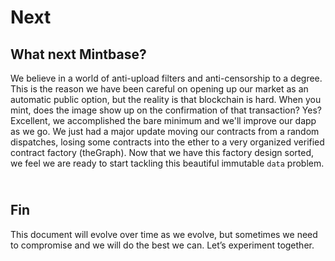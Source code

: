 # Next

## What next Mintbase?

We believe in a world of anti-upload filters and anti-censorship to a degree. This is the reason we have been careful on opening up our market as an automatic public option, but the reality is that blockchain is hard. When you mint, does the image show up on the confirmation of that transaction? Yes? Excellent, we accomplished the bare minimum and we'll improve our dapp as we go. We just had a major update moving our contracts from a random dispatches, losing some contracts into the ether to a very organized verified contract factory (theGraph). Now that we have this factory design sorted, we feel we are ready to start tackling this beautiful immutable `data` problem. &#x20;

\
Fin
---

This document will evolve over time as we evolve,  but sometimes we need to compromise and we will do the best we can. Let’s experiment together.
